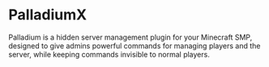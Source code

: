 # PalladiumX
Palladium is a hidden server management plugin for your Minecraft SMP, designed to give admins powerful commands for managing players and the server, while keeping commands invisible to normal players.

